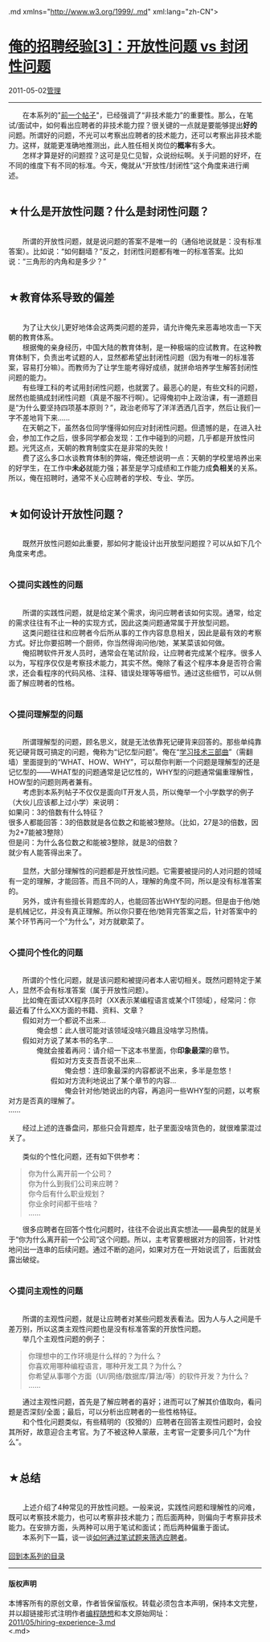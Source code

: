 <!DOCTYPE.md>
.md xmlns="http://www.w3.org/1999/..md" xml:lang="zh-CN">
<head>
<meta http-equiv="Content-Type" content="text.md; charset=utf-8" />
<meta name="generator" content="Python script by program.think@gmail.com" />
<meta name="provider" content="program-think.blogspot.com" />
<link type="text/css" rel="stylesheet" href="../../css/program-think.css" />
<title>俺的招聘经验[3]：开放性问题 vs 封闭性问题 - 编程随想的博客</title>
</head>
<body>
<div id="main" style="width:100%;">
<h1><a href="../../index.md" title="回到首页">俺的招聘经验[3]：开放性问题 vs 封闭性问题</a></h1>
<div class="post-info"><span class="date-header">2011-05-02</span><a href="../../tags/E7AEA1E79086.md" class="tag">管理</a> </div>
<hr>
<div class="post">
&#12288;&#12288;在本系列的"<a href="../../2011/03/hiring-experience-2.md" target="_blank">前一个帖子</a>"，已经强调了“非技术能力”的重要性。那么，在笔试/面试中，如何看出应聘者的非技术能力捏？很关键的一点就是要能够提出<b>好的</b>问题。所谓好的问题，不光可以考察出应聘者的技术能力，还可以考察出非技术能力。这样，就能更准确地推测出，此人胜任相关岗位的<b>概率</b>有多大。<!--program-think--><br />&#12288;&#12288;怎样才算是好的问题捏？这可是见仁见智，众说纷纭啊。关于问题的好坏，在不同的维度下有不同的标准。今天，俺就从“开放性/封闭性”这个角度来进行阐述。<br /><br /><h2>★什么是开放性问题？什么是封闭性问题？</h2><br />&#12288;&#12288;所谓的开放性问题，就是说问题的答案不是唯一的（通俗地说就是：没有标准答案）。比如说：“如何翻墙？”反之，封闭性问题都有唯一的标准答案。比如说：“三角形的内角和是多少？”<br /><br /><h2>★教育体系导致的偏差</h2><br />&#12288;&#12288;为了让大伙儿更好地体会这两类问题的差异，请允许俺先来恶毒地攻击一下天朝的教育体系。<br />&#12288;&#12288;根据俺的亲身经历，中国大陆的教育体制，是一种极端的应试教育。在这种教育体制下，负责出考试题的人，显然都希望出封闭性问题（因为有唯一的标准答案，容易打分嘛）。而教师为了让学生能考得好成绩，就拼命培养学生解答封闭性问题的能力。<br />&#12288;&#12288;有些理工科的考试用封闭性问题，也就罢了。最恶心的是，有些文科的问题，居然也能搞成封闭性问题（真是不服不行啊）。记得俺初中上政治课，有一道题目是<q>为什么要坚持四项基本原则？</q>，政治老师写了洋洋洒洒几百字，然后让我们一字不差地背下来......<br />&#12288;&#12288;在天朝之下，虽然各位同学懂得如何应对封闭性问题。但遗憾的是，在进入社会，参加工作之后，很多同学都会发现：工作中碰到的问题，几乎都是开放性问题。光凭这点，天朝的教育制度实在是非常的失败！<br />&#12288;&#12288;费了这么多口水谈教育体制的弊端，俺还想说明一点：天朝的学校里培养出来的好学生，在工作中<b>未必</b>就能力强；甚至是学习成绩和工作能力成<b>负相关</b>的关系。所以，俺在招聘时，通常不关心应聘者的学校、专业、学历。<br /><br /><h2>★如何设计开放性问题？</h2><br />&#12288;&#12288;既然开放性问题如此重要，那如何才能设计出开放型问题捏？可以从如下几个角度来考虑。<br /><br /><h3>◇提问实践性的问题</h3><br />&#12288;&#12288;所谓的实践性问题，就是给定某个需求，询问应聘者该如何实现。通常，给定的需求往往有不止一种的实现方式，因此这类问题通常属于开放型问题。<br />&#12288;&#12288;这类问题往往和应聘者今后所从事的工作内容息息相关，因此是最有效的考察方式。好比你要招聘一个厨师，你当然得询问他/她，某某菜该如何做。<br />&#12288;&#12288;俺招聘软件开发人员时，通常会在笔试阶段，让应聘者完成某个程序。很多人以为，写程序仅仅是考察技术能力，其实不然。俺除了看这个程序本身是否符合需求，还会看程序的代码风格、注释、错误处理等等细节。通过这些细节，可以从侧面了解应聘者的性格。<br /><br /><h3>◇提问理解型的问题</h3><br />&#12288;&#12288;所谓理解型的问题，顾名思义，就是无法依靠死记硬背来回答的。那些单纯靠死记硬背既可搞定的问题，俺称为“记忆型问题”。俺在“<a href="../../2009/02/study-technology-in-three-steps.md" target="_blank">学习技术三部曲</a>”（需翻墙）里面提到的“WHAT、HOW、WHY”，可以帮你判断一个问题是理解型的还是记忆型的——WHAT型的问题通常是记忆性的，WHY型的问题通常偏重理解性，HOW型的问题则两者兼有。<br />&#12288;&#12288;考虑到本系列帖子不仅仅是面向IT开发人员，所以俺举一个小学数学的例子（大伙儿应该都上过小学）来说明：<br />如果问：3的倍数有什么特征？<br />很多人都能回答：3的倍数就是各位数之和能被3整除。（比如，27是3的倍数，因为2+7能被3整除）<br />但是问：为什么各位数之和能被3整除，就是3的倍数？<br />就少有人能答得出来了。<br /><br />&#12288;&#12288;显然，大部分理解性的问题都是开放性问题。它需要被提问的人对问题的领域有一定的理解，才能回答。而且不同的人，理解的角度不同，所以是没有标准答案的。<br />&#12288;&#12288;另外，或许有些擅长背题库的人，也能回答出WHY型的问题。但是由于他/她是机械记忆，并没有真正理解。所以你只要在他/她背完答案之后，针对答案中的某个环节再问一个“为什么”，对方就歇菜了。<br /><br /><h3>◇提问个性化的问题</h3><br />&#12288;&#12288;所谓的个性化问题，就是该问题和被提问者本人密切相关。既然问题特定于某人，显然不会有标准答案（属于开放性问题）。<br />&#12288;&#12288;比如俺在面试XX程序员时（XX表示某编程语言或某个IT领域），经常问：你最近看了什么XX方面的书籍、资料、文章？<br />&#12288;&#12288;假如对方一个都说不出来...<br />&#12288;&#12288;&#12288;&#12288;俺会想：此人很可能对该领域没啥兴趣且没啥学习热情。<br />&#12288;&#12288;假如对方说了某本书的名字...<br />&#12288;&#12288;&#12288;&#12288;俺就会接着再问：请介绍一下这本书里面，你<b>印象最深</b>的章节。<br />&#12288;&#12288;&#12288;&#12288;&#12288;&#12288;假如对方支支吾吾说不出来...<br />&#12288;&#12288;&#12288;&#12288;&#12288;&#12288;&#12288;&#12288;俺会想：连印象最深的内容都说不出来，多半是忽悠！<br />&#12288;&#12288;&#12288;&#12288;&#12288;&#12288;假如对方流利地说出了某个章节的内容...<br />&#12288;&#12288;&#12288;&#12288;&#12288;&#12288;&#12288;&#12288;俺会针对他/她说出的内容，再追问一些WHY型的问题，以考察对方是否真的理解了。<br />......<br /><br />&#12288;&#12288;经过上述的连番盘问，那些只会背题库，肚子里面没啥货色的，就很难蒙混过关了。<br /><br />&#12288;&#12288;类似的个性化问题，还有如下供参考：<blockquote>你为什么离开前一个公司？<br />你为什么到我们公司来应聘？<br />你今后有什么职业规划？<br />你业余时间都干些啥？<br />......</blockquote>&#12288;&#12288;很多应聘者在回答个性化问题时，往往不会说出真实想法——最典型的就是关于<q>你为什么离开前一个公司</q>这个问题。所以，主考官要根据对方的回答，针对性地问出一连串的后续问题。通过不断的追问，如果对方在一开始说谎了，后面就会露出破绽。<br /><br /><h3>◇提问主观性的问题</h3><br />&#12288;&#12288;所谓的主观性问题，就是让应聘者对某些问题发表看法。因为人与人之间是千差万别，所以这类主观性问题也是没有标准答案的开放性问题。<br />&#12288;&#12288;举几个主观性问题的例子：<blockquote>你理想中的工作环境是什么样的？为什么？<br />你喜欢用哪种编程语言，哪种开发工具？为什么？<br />你希望从事哪个方面（UI/网络/数据库/算法/等）的软件开发？为什么？<br />......</blockquote>&#12288;&#12288;通过主观性问题，首先是了解应聘者的喜好；进而可以了解其价值取向，看问题是否深刻/全面；最后，可以分析出应聘者的一些性格特征。<br />&#12288;&#12288;和个性化问题类似，有些精明的（狡猾的）应聘者在回答主观性问题时，会投其所好，故意迎合主考官。为了不被这种人蒙蔽，主考官一定要多问几个“为什么”。<br /><br /><h2>★总结</h2><br />&#12288;&#12288;上述介绍了4种常见的开放性问题。一般来说，实践性问题和理解性的问难，既可以考察技术能力，也可以考察非技术能力；而后面两种，则偏向于考察非技术能力。在安排方面，头两种可以用于笔试和面试；而后两种偏重于面试。<br />&#12288;&#12288;本系列下一篇，谈一谈<a href="../../2011/11/hiring-experience-4.md">如何通过笔试题来筛选应聘者</a>。<br /><br /><a href="../../2011/03/hiring-experience-0.md#index">回到本系列的目录</a><div class="blogger-post-footer">
</div>
<hr>
<div class="copyright">
<h4>版权声明</h4>
本博客所有的原创文章，作者皆保留版权。转载必须包含本声明，保持本文完整，并以超链接形式注明作者<a href="mailto:program.think@gmail.com">编程随想</a>和本文原始网址：<br>
<a href="2011/05/hiring-experience-3.md">2011/05/hiring-experience-3.md</a>
</div>
</div>
</body>
<.md>
